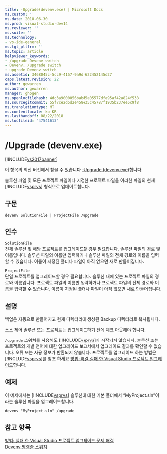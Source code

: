 ```yaml
---
title: -Upgrade(devenv.exe) | Microsoft Docs
ms.custom: ''
ms.date: 2018-06-30
ms.prod: visual-studio-dev14
ms.reviewer: ''
ms.suite: ''
ms.technology:
- vs-ide-general
ms.tgt_pltfrm: ''
ms.topic: article
helpviewer_keywords:
- /upgrade Devenv switch
- Devenv, /upgrade switch
- upgrade Devenv switch
ms.assetid: 3468045c-5cc9-4157-9a9d-622452145d27
caps.latest.revision: 22
author: gewarren
ms.author: gewarren
manager: ghogen
ms.openlocfilehash: 4dc3a9000056babd5a05577dfa95af42a824f538
ms.sourcegitcommit: 55f7ce2d5d2e458e35c45787f1935b237ee5c9f8
ms.translationtype: MT
ms.contentlocale: ko-KR
ms.lasthandoff: 08/22/2018
ms.locfileid: "47541613"
---
```

# <a name="upgrade-devenvexe"></a>/Upgrade (devenv.exe)
[!INCLUDE[vs2017banner](../../includes/vs2017banner.md)]

이 항목의 최신 버전에서 찾을 수 있습니다 [-Upgrade (devenv.exe)](https://docs.microsoft.com/visualstudio/ide/reference/upgrade-devenv-exe)합니다.  
  
  
솔루션 파일 및 모든 프로젝트 파일이나 지정한 프로젝트 파일을 이러한 파일의 현재 [!INCLUDE[vsprvs](../../includes/vsprvs-md.md)] 형식으로 업데이트합니다.  
  
## <a name="syntax"></a>구문  
  
```  
devenv SolutionFile | ProjectFile /upgrade  
```  
  
## <a name="arguments"></a>인수  
 `SolutionFile`  
 전체 솔루션 및 해당 프로젝트를 업그레이드할 경우 필요합니다. 솔루션 파일의 경로 및 이름입니다. 솔루션 파일의 이름만 입력하거나 솔루션 파일의 전체 경로와 이름을 입력할 수 있습니다. 이름이 지정된 폴더나 파일이 아직 없으면 새로 만들어집니다.  
  
 `ProjectFile`  
 단일 프로젝트를 업그레이드할 경우 필요합니다. 솔루션 내에 있는 프로젝트 파일의 경로와 이름입니다. 프로젝트 파일의 이름만 입력하거나 프로젝트 파일의 전체 경로와 이름을 입력할 수 있습니다. 이름이 지정된 폴더나 파일이 아직 없으면 새로 만들어집니다.  
  
## <a name="remarks"></a>설명  
 백업은 자동으로 만들어지고 현재 디렉터리에 생성된 Backup 디렉터리로 복사됩니다.  
  
 소스 제어 솔루션 또는 프로젝트는 업그레이드하기 전에 체크 아웃해야 합니다.  
  
 `/upgrade` 스위치를 사용해도 [!INCLUDE[vsprvs](../../includes/vsprvs-md.md)]가 시작되지 않습니다. 솔루션 또는 프로젝트의 개발 언어에 대한 업그레이드 보고서에서 업그레이드 결과를 확인할 수 없습니다. 오류 또는 사용 정보가 반환되지 않습니다. 프로젝트를 업그레이드 하는 방법은 [!INCLUDE[vsprvs](../../includes/vsprvs-md.md)]를 참조 하세요 [방법: 해결 실패 한 Visual Studio 프로젝트 업그레이드](../../porting/how-to-troubleshoot-unsuccessful-visual-studio-project-upgrades.md)합니다.  
  
## <a name="example"></a>예제  
 이 예제에서는 [!INCLUDE[vsprvs](../../includes/vsprvs-md.md)] 솔루션에 대한 기본 폴더에서 “MyProject.sln”이라는 솔루션 파일을 업그레이드합니다.  
  
```  
devenv "MyProject.sln" /upgrade  
```  
  
## <a name="see-also"></a>참고 항목  
 [방법: 실패 한 Visual Studio 프로젝트 업그레이드 문제 해결](../../porting/how-to-troubleshoot-unsuccessful-visual-studio-project-upgrades.md)   
 [Devenv 명령줄 스위치](../../ide/reference/devenv-command-line-switches.md)



